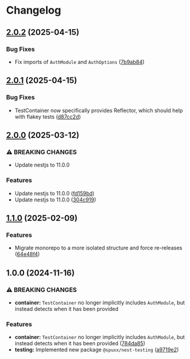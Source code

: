 # Changelog

## [2.0.2](https://github.com/spuxx-dev/jslibs/compare/nest-testing-v2.0.1...nest-testing-v2.0.2) (2025-04-15)


### Bug Fixes

* Fix imports of `AuthModule` and `AuthOptions` ([7b9ab84](https://github.com/spuxx-dev/jslibs/commit/7b9ab84be1319a5aa52666794941d7426a2e8aea))

## [2.0.1](https://github.com/spuxx-dev/jslibs/compare/nest-testing-v2.0.0...nest-testing-v2.0.1) (2025-04-15)


### Bug Fixes

* TestContainer now specifically provides Reflector, which should help with flakey tests ([d87cc2d](https://github.com/spuxx-dev/jslibs/commit/d87cc2d244755702d0143fba189ee8f131fddf18))

## [2.0.0](https://github.com/spuxx-dev/jslibs/compare/nest-testing-v1.1.0...nest-testing-v2.0.0) (2025-03-12)


### ⚠ BREAKING CHANGES

* Update nestjs to 11.0.0

### Features

* Update nestjs to 11.0.0 ([fd159bd](https://github.com/spuxx-dev/jslibs/commit/fd159bda5a390f1ee11f45e0b642fd15a63c13f1))
* Update nestjs to 11.0.0 ([304c919](https://github.com/spuxx-dev/jslibs/commit/304c91919d865ba302b4316904d8ca9a10b0ba7b))

## [1.1.0](https://github.com/spuxx-dev/jslibs/compare/nest-testing-v1.0.0...nest-testing-v1.1.0) (2025-02-09)


### Features

* Migrate monorepo to a more isolated structure and force re-releases ([64e48f4](https://github.com/spuxx-dev/jslibs/commit/64e48f41cf207a367e19d8750f44ace18615428c))

## 1.0.0 (2024-11-16)


### ⚠ BREAKING CHANGES

* **container:** `TestContainer` no longer implicitly includes `AuthModule`, but instead detects when it has been provided

### Features

* **container:** `TestContainer` no longer implicitly includes `AuthModule`, but instead detects when it has been provided ([784da85](https://github.com/spuxx-dev/jslibs/commit/784da8539e57c9cfef7e1ad8055a2ba032e83388))
* **testing:** Implemented new package `@spuxx/nest-testing` ([a9719e2](https://github.com/spuxx-dev/jslibs/commit/a9719e29dfe345e9e231f609522709643fb8a063))
